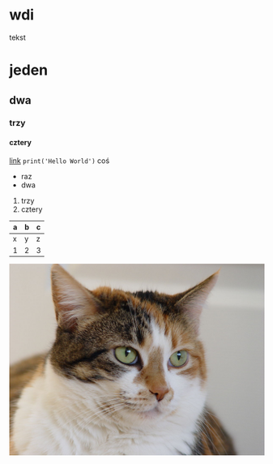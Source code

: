 # wdi
tekst 
# jeden # 
## dwa ##
### trzy ###
#### cztery ####
[link](https://github.com/fjemiolo/wdi/)
`print('Hello World')`
coś
* raz 
* dwa

1. trzy
2. cztery

a | b | c
--- | --- | ---
x | y | z
1 | 2 | 3 

![Kotel](/labolatorium&#32;2/cat.jpg)
